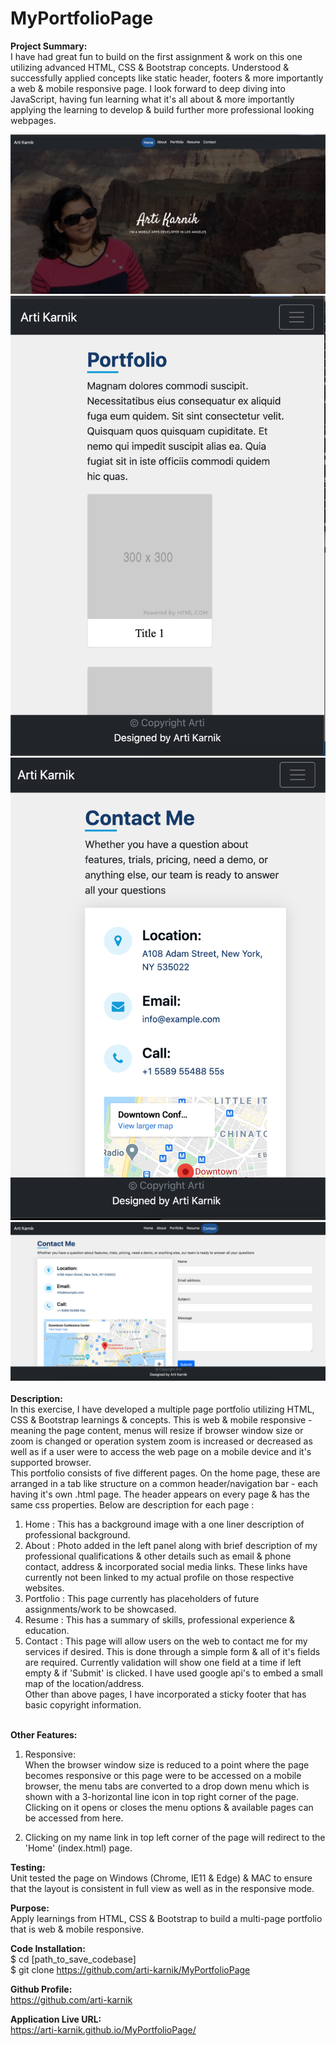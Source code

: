 # MyPortfolioPage

<strong> Project Summary: </strong> <br>
I have had great fun to build on the first assignment & work on this one utilizing advanced HTML, CSS & Bootstrap concepts. Understood & successfully
applied concepts like static header, footers & more importantly a web & mobile responsive page.
I look forward to deep diving into JavaScript, having fun learning what it's all about & more importantly applying the learning to develop & build further more professional looking webpages.

<div align="left">
      <img src="./assets/images/screenshots/ss1.png">
      <img src="./assets/images/screenshots/ss3.png">
  <br>
      <img src="./assets/images/screenshots/ss4.png">
  <br>
      <img src="./assets/images/screenshots/ss5.png">
</div>
<br>
<strong> Description: </strong> <br>
In this exercise, I have developed a multiple page portfolio utilizing HTML, CSS & Bootstrap learnings & concepts. This is web & mobile responsive - 
meaning the page content, menus will resize if browser window size or zoom is changed or operation system zoom is increased or decreased as well as if
a user were to access the web page on a mobile device and it's supported browser. <br>
This portfolio consists of five different pages. On the home page, these are arranged in a tab like structure on a common header/navigation bar  - 
each having it's own .html page. The header appears on every page & has the same css properties. Below are description for each page : <br>

1. Home : This has a background image with a one liner description of professional background. <br>
2. About : Photo added in the left panel along with brief description of my professional qualifications & other details such as email & phone contact, 
address & incorporated social media links. These links have currently not been linked to my actual profile on those respective websites. <br>
3. Portfolio : This page currently has placeholders of future assignments/work to be showcased. <br>
4. Resume : This has a summary of skills, professional experience & education. <br>
5. Contact : This page will allow users on the web to contact me for my services if desired. This is done through a simple form & all of it's fields
are required. Currently validation will show one field at a time if left empty & if 'Submit' is clicked. I have used google api's to embed a small 
map of the location/address. <br>
Other than above pages, I have incorporated a sticky footer that has basic copyright information. <br><br>

<strong>Other Features: </strong> <br>
1. Responsive:  <br>
When the browser window size is reduced to a point where the page becomes responsive or this page were to be accessed on a mobile browser, the menu 
tabs are converted to a drop down menu which is shown with a 3-horizontal line icon in top right corner of the page. Clicking on it opens or closes the 
menu options & available pages can be accessed from here.  <br>

2. Clicking on my name link in top left corner of the page will redirect to the 'Home' (index.html) page.  <br>

<strong>Testing: </strong> <br>
Unit tested the page on Windows (Chrome, IE11 & Edge) & MAC to ensure that the layout is consistent in full view as well as in the responsive mode.  <br>

<strong> Purpose: </strong> <br>
Apply learnings from HTML, CSS & Bootstrap to build a multi-page portfolio that is web & mobile responsive.  <br>

<strong> Code Installation: </strong> <br>
$ cd [path_to_save_codebase] <br>
$ git clone https://github.com/arti-karnik/MyPortfolioPage <br>

<strong> Github Profile: </strong> <br>
https://github.com/arti-karnik

<strong> Application Live URL: </strong> <br>
https://arti-karnik.github.io/MyPortfolioPage/
